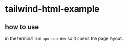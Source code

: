 # tailwind-html-example

## how to use

in the terminal run `npm run dev` so it opens the page layout.
